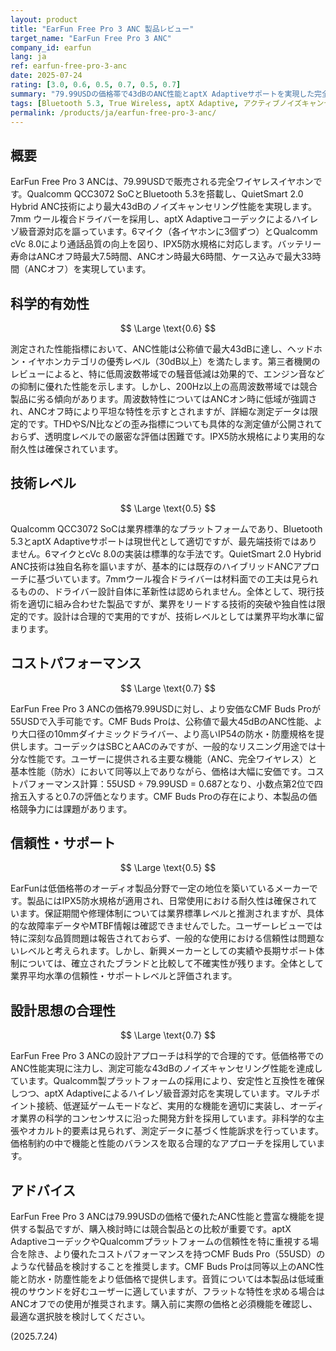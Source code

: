 ```yaml
---
layout: product
title: "EarFun Free Pro 3 ANC 製品レビュー"
target_name: "EarFun Free Pro 3 ANC"
company_id: earfun
lang: ja
ref: earfun-free-pro-3-anc
date: 2025-07-24
rating: [3.0, 0.6, 0.5, 0.7, 0.5, 0.7]
summary: "79.99USDの価格帯で43dBのANC性能とaptX Adaptiveサポートを実現した完全ワイヤレスイヤホン。より安価なCMF Buds Proが多くの点で同等以上の性能を提供するため、コストパフォーマンスに課題がある。"
tags: [Bluetooth 5.3, True Wireless, aptX Adaptive, アクティブノイズキャンセリング, コストパフォーマンス]
permalink: /products/ja/earfun-free-pro-3-anc/
---
```

## 概要

EarFun Free Pro 3 ANCは、79.99USDで販売される完全ワイヤレスイヤホンです。Qualcomm QCC3072 SoCとBluetooth 5.3を搭載し、QuietSmart 2.0 Hybrid ANC技術により最大43dBのノイズキャンセリング性能を実現します。7mm ウール複合ドライバーを採用し、aptX Adaptiveコーデックによるハイレゾ級音源対応を謳っています。6マイク（各イヤホンに3個ずつ）とQualcomm cVc 8.0により通話品質の向上を図り、IPX5防水規格に対応します。バッテリー寿命はANCオフ時最大7.5時間、ANCオン時最大6時間、ケース込みで最大33時間（ANCオフ）を実現しています。

## 科学的有効性

$$ \Large \text{0.6} $$

測定された性能指標において、ANC性能は公称値で最大43dBに達し、ヘッドホン・イヤホンカテゴリの優秀レベル（30dB以上）を満たします。第三者機関のレビューによると、特に低周波数帯域での騒音低減は効果的で、エンジン音などの抑制に優れた性能を示します。しかし、200Hz以上の高周波数帯域では競合製品に劣る傾向があります。周波数特性についてはANCオン時に低域が強調され、ANCオフ時により平坦な特性を示すとされますが、詳細な測定データは限定的です。THDやS/N比などの歪み指標についても具体的な測定値が公開されておらず、透明度レベルでの厳密な評価は困難です。IPX5防水規格により実用的な耐久性は確保されています。

## 技術レベル

$$ \Large \text{0.5} $$

Qualcomm QCC3072 SoCは業界標準的なプラットフォームであり、Bluetooth 5.3とaptX Adaptiveサポートは現世代として適切ですが、最先端技術ではありません。6マイクとcVc 8.0の実装は標準的な手法です。QuietSmart 2.0 Hybrid ANC技術は独自名称を謳いますが、基本的には既存のハイブリッドANCアプローチに基づいています。7mmウール複合ドライバーは材料面での工夫は見られるものの、ドライバー設計自体に革新性は認められません。全体として、現行技術を適切に組み合わせた製品ですが、業界をリードする技術的突破や独自性は限定的です。設計は合理的で実用的ですが、技術レベルとしては業界平均水準に留まります。

## コストパフォーマンス

$$ \Large \text{0.7} $$

EarFun Free Pro 3 ANCの価格79.99USDに対し、より安価なCMF Buds Proが55USDで入手可能です。CMF Buds Proは、公称値で最大45dBのANC性能、より大口径の10mmダイナミックドライバー、より高いIP54の防水・防塵規格を提供します。コーデックはSBCとAACのみですが、一般的なリスニング用途では十分な性能です。ユーザーに提供される主要な機能（ANC、完全ワイヤレス）と基本性能（防水）において同等以上でありながら、価格は大幅に安価です。コストパフォーマンス計算：55USD ÷ 79.99USD = 0.687となり、小数点第2位で四捨五入すると0.7の評価となります。CMF Buds Proの存在により、本製品の価格競争力には課題があります。

## 信頼性・サポート

$$ \Large \text{0.5} $$

EarFunは低価格帯のオーディオ製品分野で一定の地位を築いているメーカーです。製品にはIPX5防水規格が適用され、日常使用における耐久性は確保されています。保証期間や修理体制については業界標準レベルと推測されますが、具体的な故障率データやMTBF情報は確認できませんでした。ユーザーレビューでは特に深刻な品質問題は報告されておらず、一般的な使用における信頼性は問題ないレベルと考えられます。しかし、新興メーカーとしての実績や長期サポート体制については、確立されたブランドと比較して不確実性が残ります。全体として業界平均水準の信頼性・サポートレベルと評価されます。

## 設計思想の合理性

$$ \Large \text{0.7} $$

EarFun Free Pro 3 ANCの設計アプローチは科学的で合理的です。低価格帯でのANC性能実現に注力し、測定可能な43dBのノイズキャンセリング性能を達成しています。Qualcomm製プラットフォームの採用により、安定性と互換性を確保しつつ、aptX Adaptiveによるハイレゾ級音源対応を実現しています。マルチポイント接続、低遅延ゲームモードなど、実用的な機能を適切に実装し、オーディオ業界の科学的コンセンサスに沿った開発方針を採用しています。非科学的な主張やオカルト的要素は見られず、測定データに基づく性能訴求を行っています。価格制約の中で機能と性能のバランスを取る合理的なアプローチを採用しています。

## アドバイス

EarFun Free Pro 3 ANCは79.99USDの価格で優れたANC性能と豊富な機能を提供する製品ですが、購入検討時には競合製品との比較が重要です。aptX AdaptiveコーデックやQualcommプラットフォームの信頼性を特に重視する場合を除き、より優れたコストパフォーマンスを持つCMF Buds Pro（55USD）のような代替品を検討することを推奨します。CMF Buds Proは同等以上のANC性能と防水・防塵性能をより低価格で提供します。音質については本製品は低域重視のサウンドを好むユーザーに適していますが、フラットな特性を求める場合はANCオフでの使用が推奨されます。購入前に実際の価格と必須機能を確認し、最適な選択肢を検討してください。

(2025.7.24)
